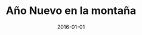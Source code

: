 ---
layout: post
categories: day-by-day
date: 2016-01-01
title: Año Nuevo en la montaña
image:
  thumbnail: /images/blog/thumbnails/2016-01-01-año-nuevo-en-la-montaña.jpg
  path: /images/blog/2016-01-01-año-nuevo-en-la-montaña.jpg
---